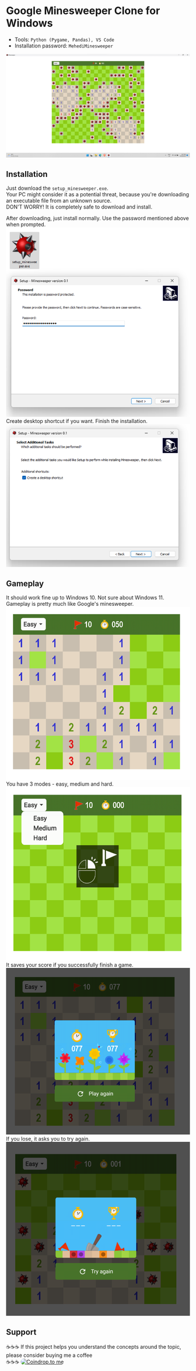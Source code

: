 # Google Minesweeper Clone for Windows
- Tools: `Python (Pygame, Pandas), VS Code`
- Installation password: `MehediMinesweeper`

![Minesweeper](https://github.com/MehediEhteshum/Minesweeper/blob/master/screenshots/Screenshot%202023-09-25%20205738.png)

## Installation
Just download the `setup_minesweeper.exe`.<br>
Your PC might consider it as a potential threat, because you're downloading an executable file from an unknown source.<br>
DON'T WORRY! It is completely safe to download and install.<br>

After downloading, just install normally. Use the password mentioned above when prompted.
![password](https://github.com/MehediEhteshum/Minesweeper/blob/master/screenshots/Screenshot%202023-09-24%20230147.png)
<br>
Create desktop shortcut if you want. Finish the installation.
![installation](https://github.com/MehediEhteshum/Minesweeper/blob/master/screenshots/Screenshot%202023-09-24%20230208.png)

## Gameplay
It should work fine up to Windows 10. Not sure about Windows 11.<br>
Gameplay is pretty much like Google's minesweeper.
![gameplay](https://github.com/MehediEhteshum/Minesweeper/blob/master/screenshots/Screenshot%202023-09-24%20230459.png)
<br>
You have 3 modes - easy, medium and hard.
![modes](https://github.com/MehediEhteshum/Minesweeper/blob/master/screenshots/Screenshot%202023-09-24%20230256.png)
<br>
It saves your score if you successfully finish a game.
![won_game](https://github.com/MehediEhteshum/Minesweeper/blob/master/screenshots/Screenshot%202023-09-24%20230534.png)
<br>
If you lose, it asks you to try again.
![lost_game](https://github.com/MehediEhteshum/Minesweeper/blob/master/screenshots/Screenshot%202023-09-24%20230554.png)

<h2>Support</h2>

☕☕☕ If this project helps you understand the concepts around the topic, please consider buying me a coffee
<br>
☕☕☕
<a href="https://coindrop.to/mehedi_ehteshum" target="_blank"><img src="https://coindrop.to/embed-button.png" style="border-radius: 10px; height: 57px !important;width: 229px !important;" alt="Coindrop.to me"></img></a>
